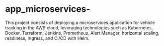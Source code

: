 # app_microservices-
This project consists of deploying a microservices application for vehicle tracking in the AWS cloud, leveraging technologies such as Kubernetes, Docker, Terraform, Jenkins, Prometheus, Alert Manager, horizontal scaling, readiness, Ingress, and CI/CD with Helm.
